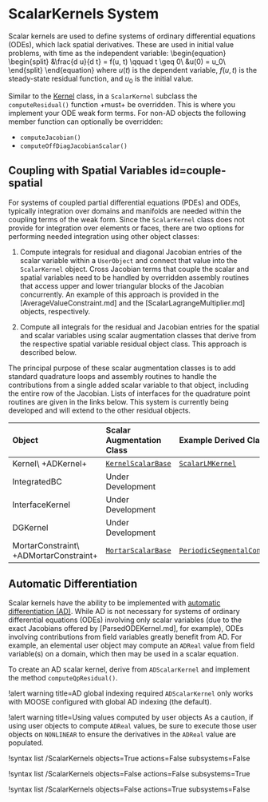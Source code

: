 # ScalarKernels System

Scalar kernels are used to define systems of ordinary differential equations (ODEs),
which lack spatial derivatives. These are used in initial value problems, with
time as the independent variable:
\begin{equation}
\begin{split}
  &\frac{d u}{d t} = f(u, t) \qquad t \geq 0\\
  &u(0) = u_0\\
\end{split}
\end{equation}
where $u(t)$ is the dependent variable, $f(u, t)$ is the steady-state residual
function, and $u_0$ is the initial value.

Similar to the [Kernel](syntax/Kernels/index.md) class, in a `ScalarKernel` subclass the
`computeResidual()` function +must+ be overridden.  This is where you implement
your ODE weak form terms.  For non-AD objects the following member function can
optionally be overridden:

- `computeJacobian()`
- `computeOffDiagJacobianScalar()`

## Coupling with Spatial Variables id=couple-spatial

For systems of coupled partial differential equations (PDEs) and ODEs, typically
integration over domains and manifolds are needed within the coupling terms of the
weak form. Since the `ScalarKernel` class does not provide for integration over
elements or faces, there are two options for performing needed integration using
other object classes:

1. Compute integrals for residual and diagonal Jacobian entries of the scalar
   variable within a `UserObject` and connect that value into the `ScalarKernel` object.
   Cross Jacobian terms that couple the scalar and spatial variables need to be handled
   by overridden assembly routines that access upper and lower triangular blocks of the
   Jacobian concurrently. An example of this approach is provided in the
   [AverageValueConstraint.md] and the [ScalarLagrangeMultiplier.md] objects, respectively.

2. Compute all integrals for the residual and Jacobian entries for the spatial and
   scalar variables using scalar augmentation classes that derive from the
   respective spatial variable residual object class. This approach is described below.

The principal purpose of these scalar augmentation classes is to add standard
quadrature loops and assembly routines to handle the contributions from a single added
scalar variable to that object, including the entire row of the Jacobian. Lists of interfaces for
the quadrature point routines are given in the links below. This system is currently being
developed and will extend to the other residual objects.

| Object | Scalar Augmentation Class | Example Derived Class |
| :- | :- | :- |
| Kernel\\ +ADKernel+ | [`KernelScalarBase`](source/kernels/KernelScalarBase.md) | [`ScalarLMKernel`](source/kernels/ScalarLMKernel.md) |
| IntegratedBC | Under Development |  |
| InterfaceKernel | Under Development |  |
| DGKernel | Under Development |  |
| MortarConstraint\\ +ADMortarConstraint+ | [`MortarScalarBase`](source/constraints/MortarScalarBase.md) | [`PeriodicSegmentalConstraint`](source/constraints/PeriodicSegmentalConstraint.md) |

## Automatic Differentiation

Scalar kernels have the ability to be implemented with
[automatic differentiation (AD)](automatic_differentiation/index.md).
While AD is not necessary for systems of ordinary differential equations (ODEs)
involving only scalar variables (due to the exact Jacobians offered by
[ParsedODEKernel.md], for example), ODEs involving contributions from field
variables greatly benefit from AD. For example, an elemental user object may
compute an `ADReal` value from field variable(s) on a domain, which then may
be used in a scalar equation.

To create an AD scalar kernel, derive from `ADScalarKernel` and implement the
method `computeQpResidual()`.

!alert warning title=AD global indexing required
`ADScalarKernel` only works with MOOSE configured with global AD indexing (the default).

!alert warning title=Using values computed by user objects
As a caution, if using user objects to compute
`ADReal` values, be sure to execute those user objects on `NONLINEAR` to
ensure the derivatives in the `ADReal` value are populated.

!syntax list /ScalarKernels objects=True actions=False subsystems=False

!syntax list /ScalarKernels objects=False actions=False subsystems=True

!syntax list /ScalarKernels objects=False actions=True subsystems=False
